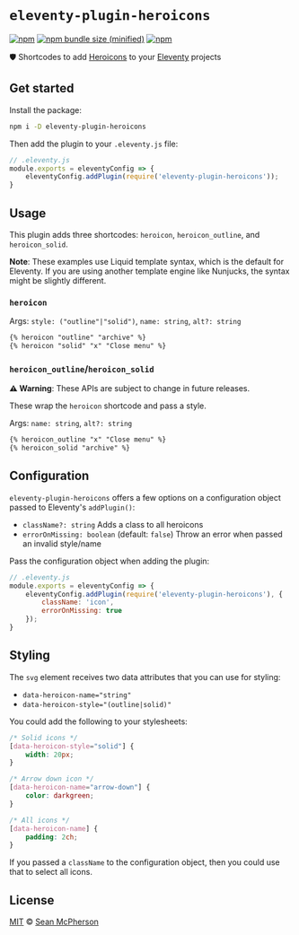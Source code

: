 # `eleventy-plugin-heroicons`

[![npm](https://img.shields.io/npm/v/eleventy-plugin-heroicons.svg)](https://npmjs.com/package/eleventy-plugin-heroicons) [![npm bundle size (minified)](https://img.shields.io/bundlephobia/min/eleventy-plugin-heroicons.svg)](https://npmjs.com/package/eleventy-plugin-heroicons) [![npm](https://img.shields.io/npm/dt/eleventy-plugin-heroicons.svg)](https://npmjs.com/package/eleventy-plugin-heroicons)

🛡 Shortcodes to add [Heroicons](https://heroicons.com/) to your [Eleventy](https://11ty.dev) projects

## Get started

Install the package:

```sh
npm i -D eleventy-plugin-heroicons
```

Then add the plugin to your `.eleventy.js` file:

```js
// .eleventy.js
module.exports = eleventyConfig => {
    eleventyConfig.addPlugin(require('eleventy-plugin-heroicons'));
}
```

## Usage

This plugin adds three shortcodes: `heroicon`, `heroicon_outline`, and `heroicon_solid`.

**Note**: These examples use Liquid template syntax, which is the default for Eleventy. If you are using another template engine like Nunjucks, the syntax might be slightly different.

### `heroicon`

Args: `style: ("outline"|"solid")`, `name: string`, `alt?: string`

```md
{% heroicon "outline" "archive" %}
{% heroicon "solid" "x" "Close menu" %}
```

### `heroicon_outline`/`heroicon_solid`

**⚠️ Warning**: These APIs are subject to change in future releases.

These wrap the `heroicon` shortcode and pass a style.

Args: `name: string`, `alt?: string`

```md
{% heroicon_outline "x" "Close menu" %}
{% heroicon_solid "archive" %}
```

## Configuration

`eleventy-plugin-heroicons` offers a few options on a configuration object passed to Eleventy's `addPlugin()`:

- `className?: string` Adds a class to all heroicons
- `errorOnMissing: boolean` (default: `false`) Throw an error when passed an invalid style/name

Pass the configuration object when adding the plugin:

```js
// .eleventy.js
module.exports = eleventyConfig => {
    eleventyConfig.addPlugin(require('eleventy-plugin-heroicons'), {
        className: 'icon',
        errorOnMissing: true
    });
}
```

## Styling

The `svg` element receives two data attributes that you can use for styling:

- `data-heroicon-name="string"`
- `data-heroicon-style="(outline|solid)"`

You could add the following to your stylesheets:

```css
/* Solid icons */
[data-heroicon-style="solid"] {
    width: 20px;
}

/* Arrow down icon */
[data-heroicon-name="arrow-down"] {
    color: darkgreen;
}

/* All icons */
[data-heroicon-name] {
    padding: 2ch;
}
```

If you passed a `className` to the configuration object, then you could use that to select all icons.

## License

[MIT](./LICENSE) © [Sean McPherson](https://seanmcp.com)

